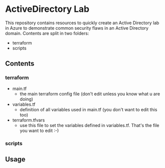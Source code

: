 # ActiveDirectory Lab

This repository contains resources to quickly create an Active Directory lab in Azure to demonstrate common security flaws in an Active Directory domain. Contents are split in two folders:
- terraform
- scripts

## Contents

### terraform
- main.tf
  - the main terraform config file (don't edit unless you know what u are doing)
- variables.tf
  - definition of all variables used in main.tf (you don't want to edit this too)
- terraform.tfvars
  - use this file to set the variables defined in variables.tf. That's the file you want to edit :-)
  
### scripts

## Usage
